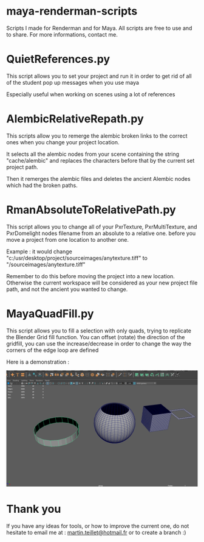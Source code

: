 # maya-renderman-scripts

Scripts I made for Renderman and for Maya. 
All scripts are free to use and to share. 
For more informations, contact me.


# QuietReferences.py
This script allows you to set your project and run it in order to get rid of all of the student pop up messages when you use maya

Especially useful when working on scenes using a lot of references


# AlembicRelativeRepath.py
This scripts allow you to remerge the alembic broken links to the correct ones when you change your project location.

It selects all the alembic nodes from your scene containing the string "cache/alembic" and replaces the characters before that by the current set project path.

Then it remerges the alembic files and deletes the ancient Alembic nodes which had the broken paths.


# RmanAbsoluteToRelativePath.py
This script allows you to change all of your PxrTexture, PxrMultiTexture, and PxrDomelight nodes filename from an absolute to a relative one. before you move a project from one location to another one.

Example : it would change "c:/usr/desktop/project/sourceimages/anytexture.tiff"
to "<ws>/sourceimages/anytexture.tiff"
  
  Remember to do this before moving the project into a new location. Otherwise the current workspace will be considered as your new project file path, and not the ancient you wanted to change.



# MayaQuadFill.py
This script allows you to fill a selection with only quads, trying to replicate the Blender Grid fill function. You can offset (rotate) the direction of the gridfill, you can use the increase/decrease in order to change the  way the corners of the edge loop are defined

Here is a demonstration :

![](/.imgs/.gifs/Maya_GridFill_Demo.gif)


# Thank you
If you have any ideas for tools, or how to improve the current one, do not hesitate to email me at : martin.teillet@hotmail.fr or to create a branch :)
